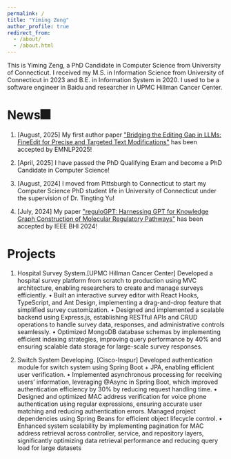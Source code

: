 ```yaml
---
permalink: /
title: "Yiming Zeng"
author_profile: true
redirect_from: 
  - /about/
  - /about.html
---
```


This is Yiming Zeng, a PhD Candidate in Computer Science from University of Connecticut. I received my M.S. in Information Science from University of Connecticut in 2023 and B.E. in Information System in 2020. I used to be a software engineer in Baidu and researcher in UPMC Hillman Cancer Center.

News🎆
======
1. [August, 2025] My first author paper <a href="https://arxiv.org/abs/2502.13358" target="_blank" rel="noopener">"Bridging the Editing Gap in LLMs: FineEdit for Precise and Targeted Text Modifications"</a>  has been accepted by EMNLP2025! 

2. [April, 2025] I have passed the PhD Qualifying Exam and become a PhD Candidate in Computer Science!

3. [August, 2024] I moved from Pittsburgh to Connecticut to start my Computer Science PhD student life in University of Connecticut under the supervision of Dr. Tingting Yu!

4. [July, 2024] My paper <a href="https://pubmed.ncbi.nlm.nih.gov/38313267/" target="_blank" rel="noopener">"reguloGPT: Harnessing GPT for Knowledge Graph Construction of Molecular Regulatory Pathways"</a>  has been accepted by IEEE BHI 2024! 

Projects
======

1. Hospital Survey System.[UPMC Hillman Cancer Center]
Developed a hospital survey platform from scratch to production using MVC architecture, enabling researchers to
create and manage surveys efficiently.
• Built an interactive survey editor with React Hooks, TypeScript, and Ant Design, implementing a drag-and-drop feature
that simplified survey customization.
• Designed and implemented a scalable backend using Express.js, establishing RESTful APIs and CRUD operations to handle
survey data, responses, and administrative controls seamlessly.
• Optimized MongoDB database schemas by implementing efficient indexing strategies, improving query performance by 40%
and ensuring scalable data storage for large-scale survey responses.

2. Switch System Developing. [Cisco-Inspur]
Developed authentication module for switch system using Spring Boot + JPA, enabling efficient user verification.
• Implemented asynchronous processing for receiving users’ information, leveraging @Async in Spring Boot, which
improved authentication efficiency by 30% by reducing request handling time.
• Designed and optimized MAC address verification for voice phone authentication using regular expressions,
ensuring accurate user matching and reducing authentication errors. Managed project dependencies using Spring Beans
for efficient object lifecycle control.
• Enhanced system scalability by implementing pagination for MAC address retrieval across controller, service,
and repository layers, significantly optimizing data retrieval performance and reducing query load for large datasets
